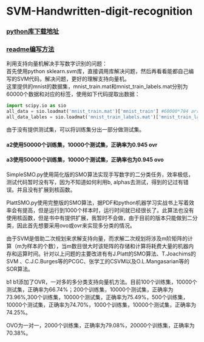 # SVM-Handwritten-digit-recognition

### [python库下载地址](https://www.lfd.uci.edu/~gohlke/pythonlibs/) 
### [readme编写方法](https://blog.csdn.net/u012067966/article/details/50736647)

利用支持向量机解决手写数字识别的问题：<br>
首先使用python sklearn.svm库，直接调用库解决问题，然后再看看能都自己编写的SVM代码，解决问题，更好的理解支持向量机。<br>
这里提供的mnist的数据集，mnist_train.mat和mnist_train_labels.mat分别为60000个数据和对应的标签，使用如下代码提取出数据：<br>
```python
import scipy.io as sio
all_data = sio.loadmat('mnist_train.mat')['mnist_train'] #60000*784 array
all_data_lables = sio.loadmat('mnist_train_labels.mat')['mnist_train_labels'] #60000*1 array
```
由于没有提供测试集，可以将训练集分出一部分做测试集。


#### a2使用50000个训练集，10000个测试集，正确率为0.945  ovr
#### a3使用50000个训练集，10000个测试集，正确率也为0.945  ovo


SimpleSMO.py使用简化版的SMO算法实现手写数字的二分类任务，效率极低，测试代码暂时没有写，因为不知道如何利用b, alphas去测试，得到的记过有错误。并且没有扩展到核函数。


PlattSMO.py使用完整版的SMO算法，据PDF和python机器学习实战书上写着效率会有提高，但是运行到1000个样本时，运行时间就已经很长了。此算法也没有使用核函数，但是书中有提供扩展，我暂时不会做，由于目前的版本只能做到二分类，因此首先想要采用ovo或ovr来实现多分类的情况。


由于SVM是借助二次规划来求解支持向量，而求解二次规划将涉及m阶矩阵的计算（m为样本的个数），当m数目很大时该矩阵的存储和计算将耗费大量的机器内存和运算时间。针对以上问题的主要改进有有J.Platt的SMO算法、T.Joachims的SVM 、C.J.C.Burges等的PCGC、张学工的CSVM以及O.L.Mangasarian等的SOR算法。

b1
b1添加了OVR，一对多的多分类支持向量机方法。目前100个训练集，10000个测试集，正确率为66.74%；200个训练集，10000个测试集，正确率为73.96%,300个训练集，10000个测试集，正确率为75.49%，500个训练集，10000个测试集，正确率为74.70%，1000个训练集，10000个测试集，正确率为74.25%。


OVO为一对一，2000个训练集，正确率为79.08%，20000个训练集，正确率为70.38%。
